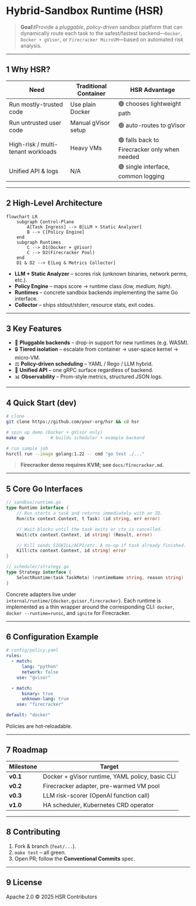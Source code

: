 # Hybrid-Sandbox Runtime (HSR)

> **Goal**\tProvide a *pluggable*, *policy-driven* sandbox platform that can  \
> dynamically route each task to the safest/fastest backend—`Docker`,  \
> `Docker + gVisor`, or `Firecracker MicroVM`—based on automated risk analysis.

---

## 1  Why HSR?

| Need                              | Traditional Container | HSR Advantage                               |
|-----------------------------------|-----------------------|---------------------------------------------|
| Run mostly-trusted code           | Use plain Docker      | 🟢 chooses lightweight path                  |
| Run untrusted user code           | Manual gVisor setup   | 🟢 auto-routes to gVisor                     |
| High-risk / multi-tenant workloads| Heavy VMs             | 🟢 falls back to Firecracker only when needed|
| Unified API & logs                | N/A                   | 🟢 single interface, common logging          |

---

## 2  High-Level Architecture

```mermaid
flowchart LR
    subgraph Control-Plane
        A[Task Ingress] --> B[LLM + Static Analyzer]
        B --> C[Policy Engine]
    end
    subgraph Runtimes
        C --> D1(Docker + gVisor)
        C --> D2(Firecracker Pool)
    end
    D1 & D2 --> E[Log & Metrics Collector]
```

* **LLM + Static Analyzer** – scores risk (unknown binaries, network perms, etc.).  
* **Policy Engine** – maps score → runtime class *(low, medium, high)*.  
* **Runtimes** – concrete sandbox backends implementing the same Go interface.  
* **Collector** – ships stdout/stderr, resource stats, exit codes.

---

## 3  Key Features

* 🔌 **Pluggable backends** – drop-in support for new runtimes (e.g. WASM).
* 🔒 **Tiered isolation** – escalate from container → user-space kernel → micro-VM.
* ⚖️ **Policy-driven scheduling** – YAML / Rego / LLM hybrid.
* 📜 **Unified API** – one gRPC surface regardless of backend.
* 📊 **Observability** – Prom-style metrics, structured JSON logs.

---

## 4  Quick Start (dev)

```bash
# clone
git clone https://github.com/your-org/hsr && cd hsr

# spin up demo (Docker + gVisor only)
make up          # builds scheduler + example backend

# run sample job
hsrctl run --image golang:1.22 -- cmd "go test ./..."
```

> **Firecracker demo requires KVM; see `docs/firecracker.md`.**

---

## 5  Core Go Interfaces

```go
// sandbox/runtime.go
type Runtime interface {
    // Run starts a task and returns immediately with an ID.
    Run(ctx context.Context, t Task) (id string, err error)

    // Wait blocks until the task exits or ctx is cancelled.
    Wait(ctx context.Context, id string) (Result, error)

    // Kill sends SIGKILL/ACPI/etc. A no-op if task already finished.
    Kill(ctx context.Context, id string) error
}

// scheduler/strategy.go
type Strategy interface {
    SelectRuntime(task TaskMeta) (runtimeName string, reason string)
}
```

Concrete adapters live under `internal/runtime/{docker,gvisor,firecracker}`.
Each runtime is implemented as a thin wrapper around the corresponding CLI:
`docker`, `docker --runtime=runsc`, and `ignite` for Firecracker.

---

## 6  Configuration Example

```yaml
# config/policy.yaml
rules:
  - match:
      lang: "python"
      network: false
    use: "gvisor"

  - match:
      binary: true
      unknown-lang: true
    use: "firecracker"

default: "docker"
```

Policies are hot-reloadable.

---

## 7  Roadmap

| Milestone | Target                                         |
|-----------|------------------------------------------------|
| **v0.1**  | Docker + gVisor runtime, YAML policy, basic CLI|
| **v0.2**  | Firecracker adapter, pre-warmed VM pool         |
| **v0.3**  | LLM risk-scorer (OpenAI function call)          |
| **v1.0**  | HA scheduler, Kubernetes CRD operator           |

---

## 8  Contributing

1. Fork & branch (`feat/...`).  
2. `make test` – all green.  
3. Open PR; follow the **Conventional Commits** spec.

---

## 9  License

Apache 2.0 © 2025 HSR Contributors

